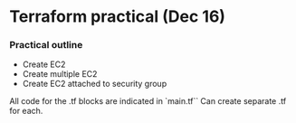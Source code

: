 # Terraform practical (Dec 16)

### Practical outline

- Create EC2
- Create multiple EC2
- Create EC2 attached to security group

All code for the .tf blocks are indicated in `main.tf`` Can create separate .tf for each.